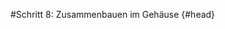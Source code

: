 #Schritt 8: Zusammenbauen im Gehäuse {#head}
<div class="description"></div>

<div class="line">
    <br>
    <br>
</div>